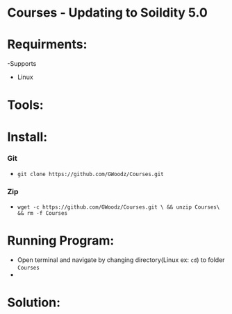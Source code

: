 # Courses - Updating  to Soildity 5.0


# Requirments:
  -Supports
   * Linux 
  

# Tools: 
 

# Install:
### Git
* `git clone https://github.com/GWoodz/Courses.git`
### Zip
* `wget -c https://github.com/GWoodz/Courses.git \ && unzip Courses\ && rm -f Courses`


# Running Program:
* Open terminal and navigate by changing directory(Linux ex: `cd`) to folder `Courses`
* 
 

# Solution:
